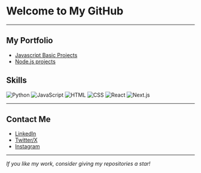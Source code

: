# Welcome to My GitHub 


---

##  My Portfolio 

- [Javascript Basic Projects](https://github.com/devliwa/javascript-basic-projects)
- [Node.js projects]()


## Skills  

![Python](https://img.shields.io/badge/Python-3776AB?style=for-the-badge&logo=python&logoColor=white)
![JavaScript](https://img.shields.io/badge/JavaScript-F7DF1E?style=for-the-badge&logo=javascript&logoColor=black)
![HTML](https://img.shields.io/badge/HTML5-E34F26?style=for-the-badge&logo=html5&logoColor=white)
![CSS](https://img.shields.io/badge/CSS3-1572B6?style=for-the-badge&logo=css3&logoColor=white)
![React](https://img.shields.io/badge/React-20232A?style=for-the-badge&logo=react&logoColor=61DAFB)
![Next.js](https://img.shields.io/badge/Next.js-000000?style=for-the-badge&logo=nextdotjs&logoColor=white)

---



## Contact Me  

- [LinkedIn](https://www.linkedin.com/in/yourprofile)  
- [Twitter/X](https://x.com/devliwa1)
- [Instagram ]()
    

---

*If you like my work, consider giving my repositories a star!*  
